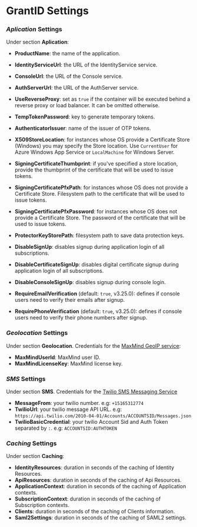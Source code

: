 ﻿# GrantID Settings

###  *Aplication* Settings

Under section **Aplication**:

* **ProductName**: the name of the application.
* **IdentityServiceUrl**: the URL of the IdentityService service.
* **ConsoleUrl**: the URL of the Console service.
* **AuthServerUrl**: the URL of the AuthServer service.
* **UseReverseProxy**: set as `true` if the container will be executed behind a reverse proxy or load balancer. It can be omitted otherwise.
* **TempTokenPassword**: key to generate temporary tokens.
* **AuthenticatorIssuer**: name of the issuer of OTP tokens.

* **X509StoreLocation**: for instances whose OS provide a Certificate Store (Windows) you may specify the Store location. Use `CurrentUser` for
Azure Windows App Service or `LocalMachine` for Windows Server.
* **SigningCertificateThumbprint**: if you've specified a store location, provide the thumbprint of the certificate that will be used to issue tokens.
* **SigningCertificatePfxPath**: for instances whose OS does not provide a Certificate Store. Filesystem path to the certificate that will be used to issue tokens.
* **SigningCertificatePfxPassword**: for instances whose OS does not provide a Certificate Store. The password of the certificate that will be used to issue tokens.
* **ProtectorKeyStorePath**: filesystem path to save data protection keys.

* **DisableSignUp**: disables signup during application login of all subscriptions.
* **DisableCertificateSignUp**: disables digital certificate signup during application login of all subscriptions.
* **DisableConsoleSignUp**: disables signup during console login.

* **RequireEmailVerification** (default: `true`, v3.25.0): defines if console users need to verify their emails after signup.
* **RequirePhoneVerification** (default: `true`, v3.25.0): defines if console users need to verify their phone numbers after signup.

###  *Geolocation* Settings

Under section **Geolocation**. Credentials for the [MaxMind GeoIP service](https://www.maxmind.com/en/geoip2-services-and-databases):

* **MaxMindUserId**: MaxMind user ID.
* **MaxMindLicenseKey**: MaxMind license key.

###  *SMS* Settings

Under section **SMS**. Credentials for the [Twilio SMS Messaging Service](https://www.twilio.com/)

* **MessageFrom**: your twilio number. e.g: `+15165312774`
* **TwilioUrl**: your twilio message API URL. e.g: `https://api.twilio.com/2010-04-01/Accounts/ACCOUNTSID/Messages.json`
* **TwilioBasicCredential**: your twilio Account Sid and Auth Token separated by `:`. e.g: `ACCOUNTSID:AUTHTOKEN` 

###  *Caching* Settings

Under section **Caching**:

* **IdentityResources**: duration in seconds of the caching of Identity Resources.
* **ApiResources**: duration in seconds of the caching of Api Resources.
* **ApplicationContext**: duration in seconds of the caching of Application contexts.
* **SubscriptionContext**: duration in seconds of the caching of Subscription contexts.
* **Clients**: duration in seconds of the caching of Clients information.
* **Saml2Settings**: duration in seconds of the caching of SAML2 settings.